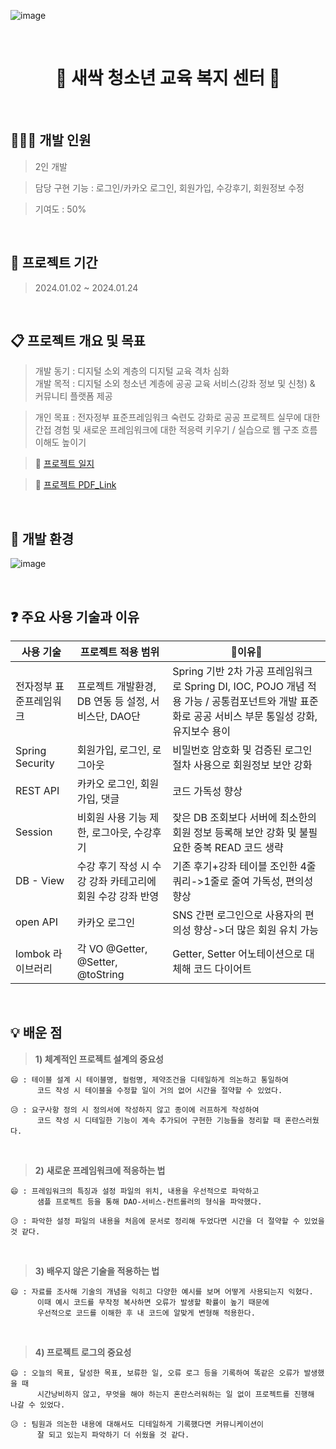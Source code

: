![image](https://github.com/hyewonkim1996/edu_project/assets/153244876/8eafaf96-1883-4d6b-ae61-8ae712cc5866)

&nbsp;
&nbsp;

<h1 align="center"> 🌱 새싹 청소년 교육 복지 센터 🌱 </h1>

&nbsp;
&nbsp;

## 👩🏻‍💻 개발 인원
> 2인 개발

> 담당 구현 기능 : 로그인/카카오 로그인, 회원가입, 수강후기, 회원정보 수정

> 기여도 : 50%

&nbsp;
&nbsp;

## 📆 프로젝트 기간
> 2024.01.02 ~ 2024.01.24

&nbsp;
&nbsp;

## 📋 프로젝트 개요 및 목표
> 개발 동기 : 디지털 소외 계층의 디지털 교육 격차 심화  
> 개발 목적 : 디지털 소외 청소년 계층에 공공 교육 서비스(강좌 정보 및 신청) & 커뮤니티 플랫폼 제공

> 개인 목표 : 전자정부 표준프레임워크 숙련도 강화로 공공 프로젝트 실무에 대한 간접 경험 및 새로운 프레임워크에 대한 적응력 키우기 / 실습으로 웹 구조 흐름 이해도 높이기 

> 🔗 [프로젝트 일지]((https://hyewonkim1996.tistory.com/category/%F0%9F%93%81%20%ED%94%84%EB%A1%9C%EC%A0%9D%ED%8A%B8%20%EC%9D%BC%EC%A7%80/%F0%9F%93%9D%20eGov%20-%20%EA%B3%B5%EA%B3%B5%20%EA%B5%90%EC%9C%A1%20%EC%84%9C%EB%B9%84%EC%8A%A4))

> 🔗 [프로젝트 PDF_Link](https://github.com/hyewonkim1996/edu_project/blob/main/%EA%B3%B5%EA%B3%B5%20%EA%B5%90%EC%9C%A1%20%EC%84%9C%EB%B9%84%EC%8A%A4%20-%20%EC%83%88%EC%8B%B9%EC%B2%AD%EC%86%8C%EB%85%84%EA%B5%90%EC%9C%A1%EB%B3%B5%EC%A7%80%EC%84%BC%ED%84%B0.pdf)

&nbsp;
&nbsp;

## 🚧 개발 환경 
![image](https://github.com/hyewonkim1996/edu_project/assets/153244876/238b0c23-46e8-4e16-a132-944ce04b90d0)

&nbsp;

## ❓ 주요 사용 기술과 이유

|사용 기술|프로젝트 적용 범위|🌟이유🌟|
|------|---|---|
|전자정부 표준프레임워크|프로젝트 개발환경, DB 연동 등 설정, 서비스단, DAO단|Spring 기반 2차 가공 프레임워크로 Spring DI, IOC, POJO 개념 적용 가능 / 공통컴포넌트와 개발 표준화로 공공 서비스 부문 통일성 강화, 유지보수 용이|
|Spring Security|회원가입, 로그인, 로그아웃|비밀번호 암호화 및 검증된 로그인 절차 사용으로 회원정보 보안 강화|
|REST API|카카오 로그인, 회원가입, 댓글|코드 가독성 향상|
|Session|비회원 사용 기능 제한, 로그아웃, 수강후기|잦은 DB 조회보다 서버에 최소한의 회원 정보 등록해 보안 강화 및 불필요한 중복 READ 코드 생략|
|DB - View|수강 후기 작성 시 수강 강좌 카테고리에 회원 수강 강좌 반영|기존 후기+강좌 테이블 조인한 4줄 쿼리->1줄로 줄여 가독성, 편의성 향상|
|open API|카카오 로그인|SNS 간편 로그인으로 사용자의 편의성 향상->더 많은 회원 유치 가능|
|lombok 라이브러리|각 VO @Getter, @Setter, @toString|Getter, Setter 어노테이션으로 대체해 코드 다이어트|

&nbsp;

## 💡 배운 점

> **1) 체계적인 프로젝트 설계의 중요성**

```
😄 : 테이블 설계 시 테이블명, 컬럼명, 제약조건을 디테일하게 의논하고 통일하여
      코드 작성 시 테이블을 수정할 일이 거의 없어 시간을 절약할 수 있었다.

😥 : 요구사항 정의 시 정의서에 작성하지 않고 종이에 러프하게 작성하여
      코드 작성 시 디테일한 기능이 계속 추가되어 구현한 기능들을 정리할 때 혼란스러웠다.
```
&nbsp;

> **2) 새로운 프레임워크에 적응하는 법**

```
😄 : 프레임워크의 특징과 설정 파일의 위치, 내용을 우선적으로 파악하고
      샘플 프로젝트 등을 통해 DAO-서비스-컨트롤러의 형식을 파악했다.

😥 : 파악한 설정 파일의 내용을 처음에 문서로 정리해 두었다면 시간을 더 절약할 수 있었을 것 같다.
```
&nbsp;

> **3) 배우지 않은 기술을 적용하는 법**

```
😄 : 자료를 조사해 기술의 개념을 익히고 다양한 예시를 보며 어떻게 사용되는지 익혔다.
      이때 예시 코드를 무작정 복사하면 오류가 발생할 확률이 높기 때문에
      우선적으로 코드를 이해한 후 내 코드에 알맞게 변형해 적용한다.
```
&nbsp;

> **4) 프로젝트 로그의 중요성**

```
😄 : 오늘의 목표, 달성한 목표, 보류한 일, 오류 로그 등을 기록하여 똑같은 오류가 발생했을 때
      시간낭비하지 않고, 무엇을 해야 하는지 혼란스러워하는 일 없이 프로젝트를 진행해 나갈 수 있었다.

😥 : 팀원과 의논한 내용에 대해서도 디테일하게 기록했다면 커뮤니케이션이
      잘 되고 있는지 파악하기 더 쉬웠을 것 같다.
```

